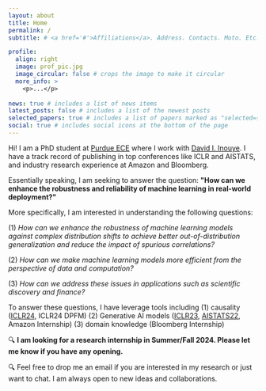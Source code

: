 ```yaml
---
layout: about
title: Home
permalink: /
subtitle: # <a href='#'>Affiliations</a>. Address. Contacts. Moto. Etc.

profile:
  align: right
  image: prof_pic.jpg
  image_circular: false # crops the image to make it circular
  more_info: >
    <p>...</p>
    
news: true # includes a list of news items
latest_posts: false # includes a list of the newest posts
selected_papers: true # includes a list of papers marked as "selected={true}"
social: true # includes social icons at the bottom of the page
---
```


Hi! I am a PhD student at [Purdue ECE](https://engineering.purdue.edu/ECE) 
where I work with [David I. Inouye](https://www.davidinouye.com/). 
I have a track record of publishing in top conferences like ICLR and AISTATS, 
and industry research experience at Amazon and Bloomberg.

Essentially speaking, I am seeking to answer the question: **"How can we enhance the robustness and reliability of 
machine learning in real-world deployment?"**

More specifically, I am interested in understanding the following questions:

(1) *How can we enhance the robustness of machine learning models against complex distribution shifts to achieve better out-of-distribution generalization and reduce the impact of spurious correlations?*

(2) *How can we make machine learning models more efficient from the perspective of data and computation?*

(3) *How can we address these issues in applications such as scientific discovery and finance?*

To answer these questions, I have leverage tools including (1) causality ([ICLR24](https://openreview.net/forum?id=v1VvCWJAL8), ICLR24 DPFM)
(2) Generative AI models ([ICLR23](https://openreview.net/forum?id=uhLAcrAZ9cJ), [AISTATS22](https://proceedings.mlr.press/v151/zhou22b), Amazon Internship)
(3) domain knowledge (Bloomberg Internship)



🔍 **I am looking for a research internship in Summer/Fall 2024. Please let me know if you have any opening.**

🔍 Feel free to drop me an email if you are interested in my research or just want to chat. I am always open to new ideas and collaborations.